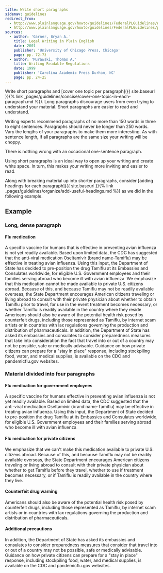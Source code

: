 ```yaml
---
title: Write short paragraphs
sidenav: guidelines
redirect_from:
  - http://www.plainlanguage.gov/howto/guidelines/FederalPLGuidelines/writeShortPara.cfm
  - http://www.plainlanguage.gov/howto/guidelines/FederalPLGuidelines/paragraphs.cfm
sources:
  - author: 'Garner, Bryan A.'
    title: Legal Writing in Plain English
    date: 2001
    publisher: 'University of Chicago Press, Chicago'
    page: pp. 72-73
  - author: 'Murawski, Thomas A.'
    title: Writing Readable Regulations
    date: 1999
    publisher: 'Carolina Academic Press Durham, NC'
    page: pp. 24-25
---
```


Write short paragraphs and [cover one topic per paragraph]({{ site.baseurl }}{% link _pages/guidelines/concise/cover-one-topic-in-each-paragraph.md %}). Long paragraphs discourage users from even trying to understand your material. Short paragraphs are easier to read and understand.

Writing experts recommend paragraphs of no more than 150 words in three to eight sentences. Paragraphs should never be longer than 250 words. Vary the lengths of your paragraphs to make them more interesting. As with sentence length, if all paragraphs are the same size your writing will be choppy.

There is nothing wrong with an occasional one-sentence paragraph.

Using short paragraphs is an ideal way to open up your writing and create white space. In turn, this makes your writing more inviting and easier to read.

Along with breaking material up into shorter paragraphs, consider [adding headings for each paragraph]({{ site.baseurl }}{% link _pages/guidelines/organize/add-useful-headings.md %}) as we did in the following example.

## Example

### Long, dense paragraph

#### Flu medication

A specific vaccine for humans that is effective in preventing avian influenza is not yet readily available. Based upon limited data, the CDC has suggested that the anti-viral medication Oseltamivir (brand name-Tamiflu) may be effective in treating avian influenza. Using this input, the Department of State has decided to pre-position the drug Tamiflu at its Embassies and Consulates worldwide, for eligible U.S. Government employees and their families serving abroad who become ill with avian influenza. We emphasize that this medication cannot be made available to private U.S. citizens abroad. Because of this, and because Tamiflu may not be readily available overseas, the State Department encourages American citizens traveling or living abroad to consult with their private physician about whether to obtain Tamiflu prior to travel, for use in the event treatment becomes necessary, or whether Tamiflu is readily available in the country where they reside. Americans should also be aware of the potential health risk posed by counterfeit drugs, including those represented as Tamiflu, by internet scam artists or in countries with lax regulations governing the production and distribution of pharmaceuticals. In addition, the Department of State has asked its embassies and consulates to consider preparedness measures that take into consideration the fact that travel into or out of a country may not be possible, safe or medically advisable. Guidance on how private citizens can prepare for a "stay in place" response, including stockpiling food, water, and medical supplies, is available on the CDC and pandemicflu.gov websites.

### Material divided into four paragraphs

#### Flu medication for government employees

A specific vaccine for humans effective in preventing avian influenza is not yet readily available. Based on limited data, the CDC suggested that the anti-viral medication Oseltamivir (brand name-Tamiflu) may be effective in treating avian influenza. Using this input, the Department of State decided to pre-position the drug Tamiflu at its Embassies and Consulates worldwide, for eligible U.S. Government employees and their families serving abroad who become ill with avian influenza.

#### Flu medication for private citizens

We emphasize that we can't make this medication available to private U.S. citizens abroad. Because of this, and because Tamiflu may not be readily available overseas, the State Department encourages American citizens traveling or living abroad to consult with their private physician about whether to get Tamiflu before they travel, whether to use if treatment becomes necessary, or if Tamiflu is readily available in the country where they live.

#### Counterfeit drug warning

Americans should also be aware of the potential health risk posed by counterfeit drugs, including those represented as Tamiflu, by internet scam artists or in countries with lax regulations governing the production and distribution of pharmaceuticals.

#### Additional precautions

In addition, the Department of State has asked its embassies and consulates to consider preparedness measures that consider that travel into or out of a country may not be possible, safe or medically advisable. Guidance on how private citizens can prepare for a "stay in place" response, including stockpiling food, water, and medical supplies, is available on the CDC and pandemicflu.gov websites.
